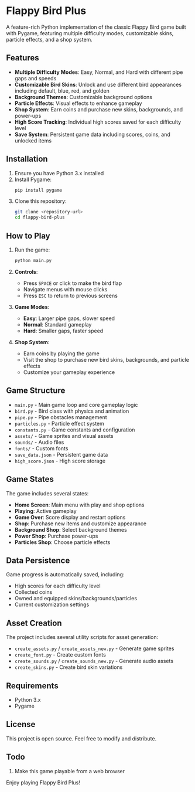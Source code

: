 # Flappy Bird Plus

A feature-rich Python implementation of the classic Flappy Bird game built with Pygame, featuring multiple difficulty modes, customizable skins, particle effects, and a shop system.

## Features

- **Multiple Difficulty Modes**: Easy, Normal, and Hard with different pipe gaps and speeds
- **Customizable Bird Skins**: Unlock and use different bird appearances including default, blue, red, and golden
- **Background Themes**: Customizable background options
- **Particle Effects**: Visual effects to enhance gameplay
- **Shop System**: Earn coins and purchase new skins, backgrounds, and power-ups
- **High Score Tracking**: Individual high scores saved for each difficulty level
- **Save System**: Persistent game data including scores, coins, and unlocked items

## Installation

1. Ensure you have Python 3.x installed
2. Install Pygame:
   ```bash
   pip install pygame
   ```
3. Clone this repository:
   ```bash
   git clone <repository-url>
   cd flappy-bird-plus
   ```

## How to Play

1. Run the game:
   ```bash
   python main.py
   ```

2. **Controls**:
   - Press `SPACE` or click to make the bird flap
   - Navigate menus with mouse clicks
   - Press `ESC` to return to previous screens

3. **Game Modes**:
   - **Easy**: Larger pipe gaps, slower speed
   - **Normal**: Standard gameplay
   - **Hard**: Smaller gaps, faster speed

4. **Shop System**:
   - Earn coins by playing the game
   - Visit the shop to purchase new bird skins, backgrounds, and particle effects
   - Customize your gameplay experience

## Game Structure

- `main.py` - Main game loop and core gameplay logic
- `bird.py` - Bird class with physics and animation
- `pipe.py` - Pipe obstacles management
- `particles.py` - Particle effect system
- `constants.py` - Game constants and configuration
- `assets/` - Game sprites and visual assets
- `sounds/` - Audio files
- `fonts/` - Custom fonts
- `save_data.json` - Persistent game data
- `high_score.json` - High score storage

## Game States

The game includes several states:
- **Home Screen**: Main menu with play and shop options
- **Playing**: Active gameplay
- **Game Over**: Score display and restart options
- **Shop**: Purchase new items and customize appearance
- **Background Shop**: Select background themes
- **Power Shop**: Purchase power-ups
- **Particles Shop**: Choose particle effects

## Data Persistence

Game progress is automatically saved, including:
- High scores for each difficulty level
- Collected coins
- Owned and equipped skins/backgrounds/particles
- Current customization settings

## Asset Creation

The project includes several utility scripts for asset generation:
- `create_assets.py` / `create_assets_new.py` - Generate game sprites
- `create_font.py` - Create custom fonts
- `create_sounds.py` / `create_sounds_new.py` - Generate audio assets
- `create_skins.py` - Create bird skin variations

## Requirements

- Python 3.x
- Pygame

## License

This project is open source. Feel free to modify and distribute.

## Todo

1. Make this game playable from a web browser

Enjoy playing Flappy Bird Plus!